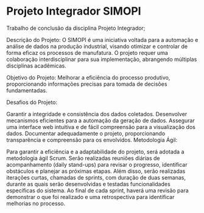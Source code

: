 # Projeto Integrador SIMOPI

Trabalho de conclusão da disciplina Projeto Integrador;

Descrição do Projeto: O SIMOPI é uma iniciativa voltada para a automação e análise de dados na produção industrial, visando otimizar e controlar de forma eficaz os processos de manufatura. O projeto requer uma colaboração interdisciplinar para sua implementação, abrangendo múltiplas disciplinas acadêmicas.

Objetivo do Projeto: Melhorar a eficiência do processo produtivo, proporcionando informações precisas para tomada de decisões fundamentadas.

Desafios do Projeto:

Garantir a integridade e consistência dos dados coletados.
Desenvolver mecanismos eficientes para a automação da geração de dados.
Assegurar uma interface web intuitiva e de fácil compreensão para a visualização dos dados.
Documentar adequadamente o projeto, proporcionando transparência e compreensão para os envolvidos.
Metodologia Ágil:

Para garantir a eficiência e a adaptabilidade do projeto, será adotada a metodologia ágil Scrum. Serão realizadas reuniões diárias de acompanhamento (daily stand-ups) para revisar o progresso, identificar obstáculos e planejar as próximas etapas. Além disso, serão realizadas iterações curtas, chamadas de sprints, com duração de duas semanas, durante as quais serão desenvolvidas e testadas funcionalidades específicas do sistema. Ao final de cada sprint, haverá uma revisão para demonstrar o que foi realizado e uma retrospectiva para identificar melhorias no processo.
